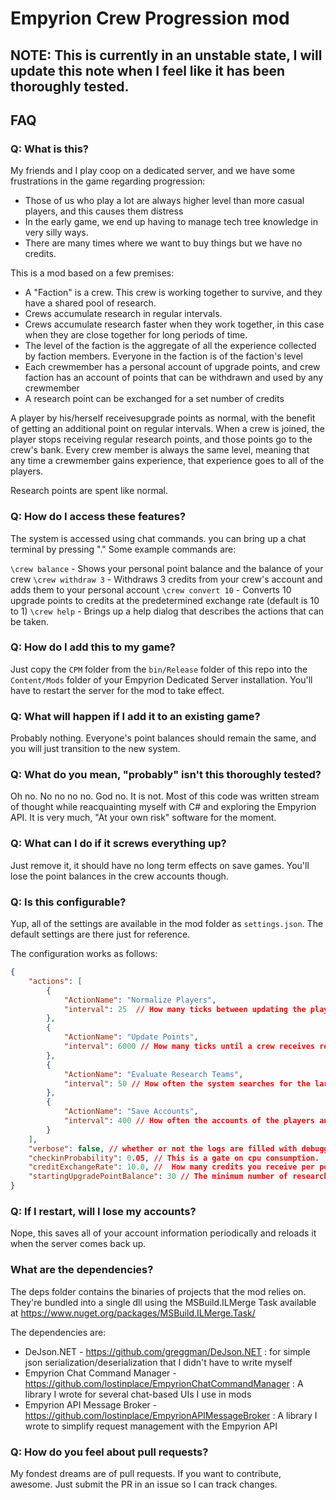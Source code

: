 ﻿# Empyrion Crew Progression mod

## NOTE:  This is currently in an unstable state, I will update this note when I feel like it has been thoroughly tested.

## FAQ

### Q:  What is this?

My friends and I play coop on a dedicated server, and we have some frustrations in the game regarding progression:
- Those of us who play a lot are always higher level than more casual players, and this causes them distress
- In the early game, we end up having to manage tech tree knowledge in very silly ways.
- There are many times where we want to buy things but we have no credits.

This is a mod based on a few premises:
- A "Faction" is a crew.  This crew is working together to survive, and they have a shared pool of research.
- Crews accumulate research in regular intervals.
- Crews accumulate research faster when they work together, in this case when they are close together for long periods of time.
- The level of the faction is the aggregate of all the experience collected by faction members.  Everyone in the faction is of the faction's level
- Each crewmember has a personal account of upgrade points, and crew faction has an account of points that can be withdrawn and used by any crewmember
- A research point can be exchanged for a set number of credits

A player by his/herself receivesupgrade points as normal, with the benefit of getting an additional point on regular intervals.  When a crew is joined, the player stops receiving regular research points, and those points go to the crew's bank.  Every crew member is always the same level, meaning that any time a crewmember gains experience, that experience goes to all of the players.

Research points are spent like normal.

### Q:  How do I access these features?

The system is accessed using chat commands.  you can bring up a chat terminal by pressing "."  Some example commands are:

`\crew balance`    - Shows your personal point balance and the balance of your crew
`\crew withdraw 3` - Withdraws 3 credits from your crew's account and adds them to your personal account
`\crew convert 10` - Converts 10 upgrade points to credits at the predetermined exchange rate (default is 10 to 1)
`\crew help`       - Brings up a help dialog that describes the actions that can be taken.

### Q:  How do I add this to my game?

Just copy the `CPM` folder from the `bin/Release` folder of this repo into the `Content/Mods` folder of your Empyrion Dedicated Server installation.  You'll have to restart the server for the mod to take effect.

### Q:  What will happen if I add it to an existing game?

Probably nothing.  Everyone's point balances should remain the same, and you will just transition to the new system.

### Q:  What do you mean, "probably" isn't this thoroughly tested?

Oh no. No no no no.  God no.  It is not.  Most of this code was written stream of thought while reacquainting myself with C# and exploring the Empyrion API.  It is very much, "At your own risk" software for the moment.

### Q:  What can I do if it screws everything up?

Just remove it, it should have no long term effects on save games.  You'll lose the point balances in the crew accounts though.

### Q:  Is this configurable?

Yup, all of the settings are available in the mod folder as `settings.json`.  The default settings are there just for reference.

The configuration works as follows:

```json
{
	"actions": [
		{
			"ActionName": "Normalize Players", 
			"interval": 25  // How many ticks between updating the players point and experience counts
		},
		{
			"ActionName": "Update Points",
			"interval": 6000 // How many ticks until a crew receives research points
		},
		{
			"ActionName": "Evaluate Research Teams",
			"interval": 50 // How often the system searches for the largest small cooperative in a crew
		},
		{
			"ActionName": "Save Accounts",
			"interval": 400 // How often the accounts of the players and crews are saved to disk (in case the server crashes)
		}
	],
	"verbose": false, // whether or not the logs are filled with debugging information
	"checkinProbability": 0.05, // This is a gate on cpu consumption.  the higher this is, the more even the intervals are, but the higher the consumption.
	"creditExchangeRate": 10.0, //  How many credits you receive per point when converting
	"startingUpgradePointBalance": 30 // The minimum number of research points that a player's account starts with
}
```

### Q:  If I restart, will I lose my accounts?

Nope, this saves all of your account information periodically and reloads it when the server comes back up.

### What are the dependencies?

The deps folder contains the binaries of projects that the mod relies on.  They're bundled into a single dll using the MSBuild.ILMerge Task available at https://www.nuget.org/packages/MSBuild.ILMerge.Task/

The dependencies are:
- DeJson.NET - https://github.com/greggman/DeJson.NET :  for simple json serialization/deserialization that I didn't have to write myself
- Empyrion Chat Command Manager - https://github.com/lostinplace/EmpyrionChatCommandManager : A library I wrote for several chat-based UIs I use in mods
- Empyrion API Message Broker - https://github.com/lostinplace/EmpyrionAPIMessageBroker : A library I wrote to simplify request management with the Empyrion API

### Q: How do you feel about pull requests?

My fondest dreams are of pull requests. If you want to contribute, awesome. Just submit the PR in an issue so I can track changes.